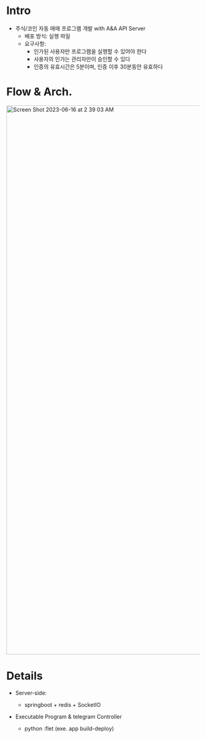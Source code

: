 # Intro

- 주식/코인 자동 매매 프로그램 개발 with A&A API Server
  - 배포 방식: 실행 파일
  - 요구사항:
    - 인가된 사용자만 프로그램을 실행할 수 있어야 한다
    - 사용자의 인가는 관리자만이 승인할 수 있다
    - 인증의 유효시간은 5분이며, 인증 이후 30분동안 유효하다

# Flow & Arch.

<img width="1434" alt="Screen Shot 2023-06-16 at 2 39 03 AM" src="https://github.com/S-hayeon/archive/assets/25574165/a009f0ee-04b7-4054-a4b8-553289a26bf2">

# Details

- Server-side:
  - springboot + redis  + SocketIO
  
- Executable Program & telegram Controller
  - python :flet (exe. app build-deploy)
  
  



